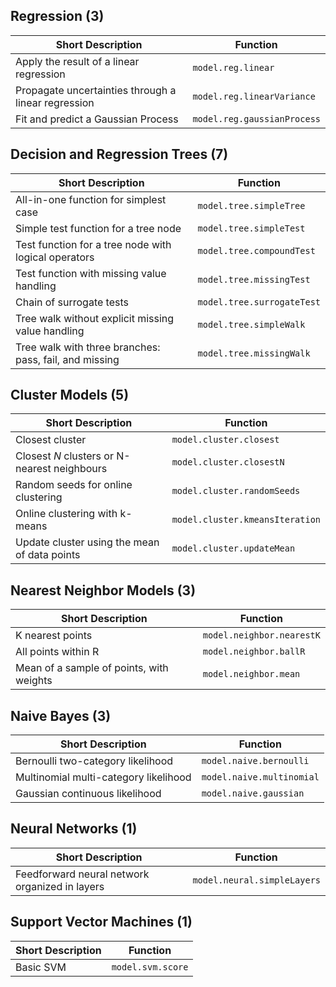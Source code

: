 ## Regression (3)

| Short Description | Function |
|---|---|
| Apply the result of a linear regression | `model.reg.linear` |
| Propagate uncertainties through a linear regression  | `model.reg.linearVariance` | 
| Fit and predict a Gaussian Process  | `model.reg.gaussianProcess` | 

## Decision and Regression Trees (7)

| Short Description | Function |
|---|---|
| All-in-one function for simplest case  | `model.tree.simpleTree` | 
| Simple test function for a tree node  | `model.tree.simpleTest` | 
| Test function for a tree node with logical operators  | `model.tree.compoundTest` |  
| Test function with missing value handling  | `model.tree.missingTest` | 
| Chain of surrogate tests | `model.tree.surrogateTest` |
| Tree walk without explicit missing value handling  | `model.tree.simpleWalk` | 
| Tree walk with three branches: pass, fail, and missing  | `model.tree.missingWalk` |

## Cluster Models (5)

| Short Description | Function |
|---|---|
| Closest cluster | `model.cluster.closest` | 
| Closest *N* clusters or N-nearest neighbours  | `model.cluster.closestN` | 
| Random seeds for online clustering  | `model.cluster.randomSeeds` | 
| Online clustering with k-means  | `model.cluster.kmeansIteration` | 
| Update cluster using the mean of data points  | `model.cluster.updateMean` | 

## Nearest Neighbor Models (3)

| Short Description | Function |
|---|---|
| K nearest points | `model.neighbor.nearestK` |
| All points within R | `model.neighbor.ballR` | 
| Mean of a sample of points, with weights | `model.neighbor.mean` | 

## Naive Bayes (3)

| Short Description | Function |
|---|---|
| Bernoulli two-category likelihood  | `model.naive.bernoulli` | 
| Multinomial multi-category likelihood  | `model.naive.multinomial` | 
| Gaussian continuous likelihood  | `model.naive.gaussian` | 

## Neural Networks (1)

| Short Description | Function |
|---|---|
| Feedforward neural network organized in layers  | `model.neural.simpleLayers` |  

## Support Vector Machines (1)

| Short Description | Function |
|---|---|
| Basic SVM | `model.svm.score` |
